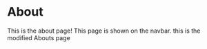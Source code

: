 # About

This is the about page! This page is shown on the navbar.
 this is the modified Abouts page 
